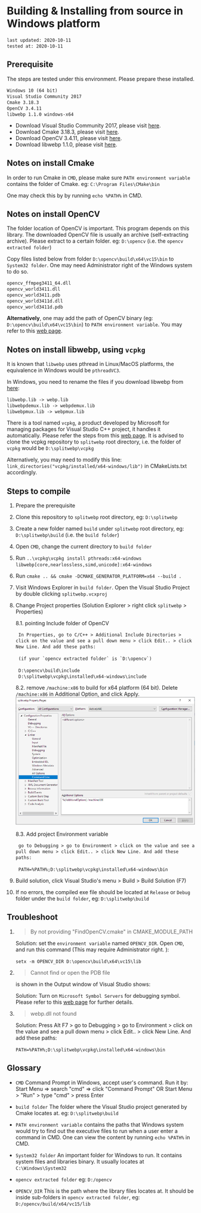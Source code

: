 # Building & Installing from source in Windows platform
```
last updated: 2020-10-11
tested at: 2020-10-11
```

## Prerequisite

The steps are tested under this environment. Please prepare these installed.

```
Windows 10 (64 bit)
Visual Studio Community 2017
Cmake 3.18.3
OpenCV 3.4.11
libwebp 1.1.0 windows-x64
```

- Download Visual Studio Community 2017, please visit [here](https://visualstudio.microsoft.com/vs/older-downloads/).
- Download Cmake 3.18.3, please visit [here](https://cmake.org/download/).
- Download OpenCV 3.4.11, please visit [here](https://opencv.org/releases/).
- Download libwebp 1.1.0, please visit [here](https://storage.googleapis.com/downloads.webmproject.org/releases/webp/index.html).


## Notes on install Cmake

In order to run Cmake in `CMD`, please make sure `PATH environment variable` contains the folder of Cmake. eg: `C:\Program Files\CMake\bin`

One may check this by by running `echo %PATH%` in CMD.


## Notes on install OpenCV

The folder location of OpenCV is important. This program depends on this library.
The downloaded OpenCV file is usually an archive (self-extracting archive). Please extract to a certain folder. eg: `D:\opencv` (i.e. the `opencv extracted folder`)

Copy files listed below from folder `D:\opencv\build\x64\vc15\bin` to `System32 folder`. One may need Administrator right of the Windows system to do so.
```
opencv_ffmpeg3411_64.dll
opencv_world3411.dll
opencv_world3411.pdb
opencv_world3411d.dll
opencv_world3411d.pdb
```

**Alternatively**, one may add the path of OpenCV binary (eg: `D:\opencv\build\x64\vc15\bin`) to `PATH environment variable`. You may refer to this [web page](https://www.deciphertechnic.com/install-opencv-with-visual-studio/).


## Notes on install libwebp, using `vcpkg`

It is known that `libwebp` uses pthread in Linux/MacOS platforms, the equivalence in Windows would be `pthreadVC3`.

In Windows, you need to rename the files if you download libwebp from [here](https://storage.googleapis.com/downloads.webmproject.org/releases/webp/index.html):
```
libwebp.lib -> webp.lib
libwebpdemux.lib -> webpdemux.lib
libwebpmux.lib -> webpmux.lib
```

There is a tool named `vcpkg`, a product developed by Microsoft for managing packages for Visual Studio C++ project, it handles it automatically. Please refer the steps from this [web page](https://github.com/microsoft/vcpkg#quick-start-windows). It is advised to clone the vcpkg repository to `splitwebp` root directory, i.e. the folder of `vcpkg` would be `D:\splitwebp\vcpkg`

Alternatively, you may need to modify this line: `link_directories("vcpkg/installed/x64-windows/lib")` in CMakeLists.txt accordingly.


## Steps to compile

1. Prepare the prerequisite

2. Clone this repository to `splitwebp` root directory, eg: `D:\splitwebp`

3. Create a new folder named `build` under `splitwebp` root directory, eg: `D:\splitwebp\build` (i.e. the `build folder`)

4. Open `CMD`, change the current directory to `build folder`

5. Run `..\vcpkg\vcpkg install pthreads:x64-windows libwebp[core,nearlossless,simd,unicode]:x64-windows`

6. Run `cmake .. && cmake -DCMAKE_GENERATOR_PLATFORM=x64 --build .`

7. Visit Windows Explorer in `build folder`. Open the Visual Studio Project by double clicking `splitwebp.vcxproj`

8. Change Project properties (Solution Explorer > right click `splitwebp` > Properties)

    8.1. pointing Include folder of OpenCV

        In Properties, go to C/C++ > Additional Include Directories > click on the value and see a pull down menu > click Edit.. > click New Line. And add these paths:

        (if your `opencv extracted folder` is `D:\opencv`)

        D:\opencv\build\include
        D:\splitwebp\vcpkg\installed\x64-windows\include

    8.2. remove `/machine:x86` to build for x64 platform (64 bit). Delete `/machine:x86` in Additional Option, and click Apply.
        ![s](/docs/images/remove-x86.png)

    8.3. Add project Environment variable

        go to Debugging > go to Environment > click on the value and see a pull down menu > click Edit.. > click New Line. And add these paths:

        PATH=%PATH%;D:\splitwebp\vcpkg\installed\x64-windows\bin


9. Build solution, click Visual Studio's menu > Build > Build Solution (F7)

10. If no errors, the compiled exe file should be located at `Release` or `Debug` folder under the `build folder`, eg: `D:\splitwebp\build`


## Troubleshoot

1) > By not providing "FindOpenCV.cmake" in CMAKE_MODULE_PATH

    Solution: set the `environment variable` named `OPENCV_DIR`. Open `CMD`, and run this command (This may require Administrator right. ):

    `setx -m OPENCV_DIR D:\opencv\build\x64\vc15\lib`

2) > Cannot find or open the PDB file

    is shown in the Output window of Visual Studio shows:

    Solution: Turn on `Microsoft Symbol Servers` for debugging symbol. Please refer to this [web page](https://docs.microsoft.com/en-us/visualstudio/debugger/specify-symbol-dot-pdb-and-source-files-in-the-visual-studio-debugger?view=vs-2019) for further details.

3) > webp.dll not found

    Solution: Press Alt F7 > go to Debugging > go to Environment > click on the value and see a pull down menu > click Edit.. > click New Line. And add these paths:

    `PATH=%PATH%;D:\splitwebp\vcpkg\installed\x64-windows\bin`

## Glossary
- `CMD` Command Prompt in Windows, accept user's command. Run it by: Start Menu => search "cmd" => click "Command Prompt" OR Start Menu > "Run" > type "cmd" > press Enter

- `build folder` The folder where the Visual Studio project generated by Cmake locates at. eg: `D:\splitwebp\build`

- `PATH environment variable` contains the paths that Windows system would try to find out the executive files to run when a user enter a command in CMD. One can view the content by running `echo %PATH%` in CMD.

- `System32 folder` An important folder for Windows to run. It contains system files and libraries binary. It usually locates at `C:\Windows\System32`

- `opencv extracted folder` eg: `D:/opencv`

- `OPENCV_DIR` This is the path where the library files locates at. It should be inside sub-folders in `opencv extracted folder`, eg: `D:/opencv/build/x64/vc15/lib`
